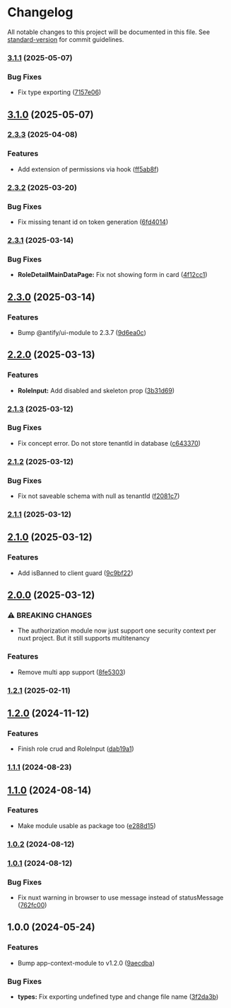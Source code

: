 # Changelog

All notable changes to this project will be documented in this file. See [standard-version](https://github.com/conventional-changelog/standard-version) for commit guidelines.

### [3.1.1](https://github.com/antify/authorization-module/compare/v3.1.0...v3.1.1) (2025-05-07)


### Bug Fixes

* Fix type exporting ([7157e06](https://github.com/antify/authorization-module/commit/7157e06d374b9b4e3fe76701b7a7d2aeabab3833))

## [3.1.0](https://github.com/antify/authorization-module/compare/v3.0.0...v3.1.0) (2025-05-07)

### [2.3.3](https://github.com/antify/authorization-module/compare/v2.3.2...v2.3.3) (2025-04-08)


### Features

* Add extension of permissions via hook ([ff5ab8f](https://github.com/antify/authorization-module/commit/ff5ab8f9280424938658656e16efa37763589ea8))

### [2.3.2](https://github.com/antify/authorization-module/compare/v2.3.1...v2.3.2) (2025-03-20)


### Bug Fixes

* Fix missing tenant id on token generation ([6fd4014](https://github.com/antify/authorization-module/commit/6fd4014cab75a97478f1619b77af0ae666c9ac98))

### [2.3.1](https://github.com/antify/authorization-module/compare/v2.3.0...v2.3.1) (2025-03-14)


### Bug Fixes

* **RoleDetailMainDataPage:** Fix not showing form in card ([4f12cc1](https://github.com/antify/authorization-module/commit/4f12cc10e160a45c6dcaf8c55dbf4b5311d4c526))

## [2.3.0](https://github.com/antify/authorization-module/compare/v2.2.0...v2.3.0) (2025-03-14)


### Features

* Bump @antify/ui-module to 2.3.7 ([9d6ea0c](https://github.com/antify/authorization-module/commit/9d6ea0c1ff1705768a58a1a13abbc09680406982))

## [2.2.0](https://github.com/antify/authorization-module/compare/v2.1.3...v2.2.0) (2025-03-13)


### Features

* **RoleInput:** Add disabled and skeleton prop ([3b31d69](https://github.com/antify/authorization-module/commit/3b31d69e4762e2f2ef29ab1b2f23bd0e1e9e1d5f))

### [2.1.3](https://github.com/antify/authorization-module/compare/v2.1.2...v2.1.3) (2025-03-12)


### Bug Fixes

* Fix concept error. Do not store tenantId in database ([c643370](https://github.com/antify/authorization-module/commit/c643370a157dacf82132a0d619ad4f2809c70eeb))

### [2.1.2](https://github.com/antify/authorization-module/compare/v2.1.1...v2.1.2) (2025-03-12)


### Bug Fixes

* Fix not saveable schema with null as tenantId ([f2081c7](https://github.com/antify/authorization-module/commit/f2081c7a9a945edb76693fb77c82477a58b48bba))

### [2.1.1](https://github.com/antify/authorization-module/compare/v2.1.0...v2.1.1) (2025-03-12)

## [2.1.0](https://github.com/antify/authorization-module/compare/v2.0.0...v2.1.0) (2025-03-12)


### Features

* Add isBanned to client guard ([9c9bf22](https://github.com/antify/authorization-module/commit/9c9bf22fad27496f91e7133993a56e7d0fb6e1ea))

## [2.0.0](https://github.com/antify/authorization-module/compare/v1.2.1...v2.0.0) (2025-03-12)


### ⚠ BREAKING CHANGES

* The authorization module now just support one security context per nuxt project. But it still supports multitenancy

### Features

* Remove multi app support ([8fe5303](https://github.com/antify/authorization-module/commit/8fe530321765c65709dcedfa3fd48b843bc1cfea))

### [1.2.1](https://github.com/antify/authorization-module/compare/v1.2.0...v1.2.1) (2025-02-11)

## [1.2.0](https://github.com/antify/authorization-module/compare/v1.1.1...v1.2.0) (2024-11-12)


### Features

* Finish role crud and RoleInput ([dab19a1](https://github.com/antify/authorization-module/commit/dab19a1c916c0962bb1bc6fe87686110f58c0b40))

### [1.1.1](https://github.com/antify/authorization-module/compare/v1.1.0...v1.1.1) (2024-08-23)

## [1.1.0](https://github.com/antify/authorization-module/compare/v1.0.2...v1.1.0) (2024-08-14)


### Features

* Make module usable as package too ([e288d15](https://github.com/antify/authorization-module/commit/e288d1511e6941fa498b80f521a78fbb3f679d41))

### [1.0.2](https://github.com/antify/authorization-module/compare/v1.0.1...v1.0.2) (2024-08-12)

### [1.0.1](https://github.com/antify/authorization-module/compare/v1.0.0...v1.0.1) (2024-08-12)


### Bug Fixes

* Fix nuxt warning in browser to use message instead of statusMessage ([762fc00](https://github.com/antify/authorization-module/commit/762fc003d0c3f1fb992af65dbc12816e37306554))

## 1.0.0 (2024-05-24)

### Features

* Bump app-context-module to
  v1.2.0 ([9aecdba](https://github.com/antify/authorization-module/commit/9aecdba5de42c2937c4e135608c8e50473b05f1c))

### Bug Fixes

* **types:** Fix exporting undefined type and change file
  name ([3f2da3b](https://github.com/antify/authorization-module/commit/3f2da3b6301ed41d8afc3848e4c562d949299d8f))
